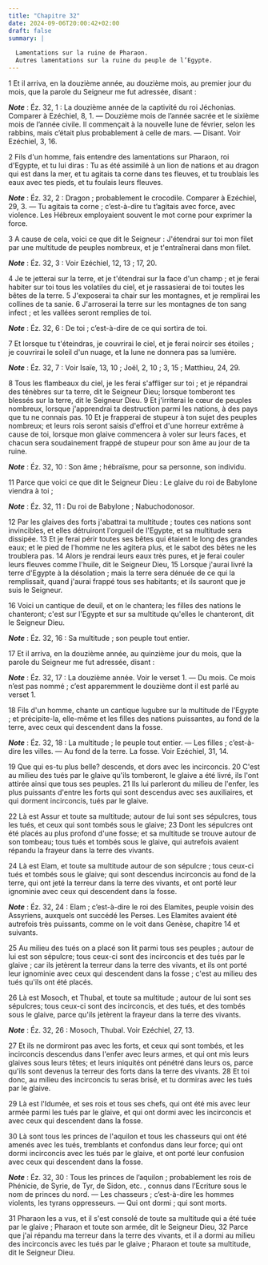```yaml
---
title: "Chapitre 32"
date: 2024-09-06T20:00:42+02:00
draft: false
summary: |
  
  Lamentations sur la ruine de Pharaon.
  Autres lamentations sur la ruine du peuple de l’Egypte.
---
```



1 Et il arriva, en la douzième année, au douzième mois, au premier jour du mois, que la parole du Seigneur me fut adressée, disant :

***Note*** :  Éz. 32, 1 : La douzième année de la captivité du roi Jéchonias. Comparer à Ezéchiel, 8, 1. ― Douzième mois de l’année sacrée et le sixième mois de l’année civile. Il commençait à la nouvelle lune de février, selon les rabbins, mais c’était plus probablement à celle de mars. ― Disant. Voir Ezéchiel, 3, 16.


2 Fils d'un homme, fais entendre des lamentations sur Pharaon, roi d'Egypte, et tu lui diras : Tu as été assimilé à un lion de nations et au dragon qui est dans la mer, et tu agitais ta corne dans tes fleuves, et tu troublais les eaux avec tes pieds, et tu foulais leurs fleuves.

***Note*** :  Éz. 32, 2 : Dragon ; probablement le crocodile. Comparer à Ezéchiel, 29, 3. ― Tu agitais ta corne ; c’est-à-dire tu t’agitais avec force, avec violence. Les Hébreux employaient souvent le mot corne pour exprimer la force.


3 A cause de cela, voici ce que dit le Seigneur : J'étendrai sur toi mon filet par une multitude de peuples nombreux, et je t'entraînerai dans mon filet.

***Note*** :  Éz. 32, 3 : Voir Ezéchiel, 12, 13 ; 17, 20.

4 Je te jetterai sur la terre, et je t'étendrai sur la face d'un champ ; et je ferai habiter sur toi tous les volatiles du ciel, et je rassasierai de toi toutes les bêtes de la terre. 5 J'exposerai ta chair sur les montagnes, et je remplirai les collines de ta sanie. 6 J'arroserai la terre sur les montagnes de ton sang infect ; et les vallées seront remplies de toi.

***Note*** :  Éz. 32, 6 : De toi ; c’est-à-dire de ce qui sortira de toi.


7 Et lorsque tu t'éteindras, je couvrirai le ciel, et je ferai noircir ses étoiles ; je couvrirai le soleil d'un nuage, et la lune ne donnera pas sa lumière.

***Note*** :  Éz. 32, 7 : Voir Isaïe, 13, 10 ; Joël, 2, 10 ; 3, 15 ; Matthieu, 24, 29.

8 Tous les flambeaux du ciel, je les ferai s'affliger sur toi ; et je répandrai des ténèbres sur ta terre, dit le Seigneur Dieu; lorsque tomberont tes blessés sur la terre, dit le Seigneur Dieu. 9 Et j'irriterai le cœur de peuples nombreux, lorsque j'apprendrai ta destruction parmi les nations, à des pays que tu ne connais pas. 10 Et je frapperai de stupeur à ton sujet des peuples nombreux; et leurs rois seront saisis d'effroi et d'une horreur extrême à cause de toi, lorsque mon glaive commencera à voler sur leurs faces, et chacun sera soudainement frappé de stupeur pour son âme au jour de ta ruine.

***Note*** :  Éz. 32, 10 : Son âme ; hébraïsme, pour sa personne, son individu.


11 Parce que voici ce que dit le Seigneur Dieu : Le glaive du roi de Babylone viendra à toi ;

***Note*** :  Éz. 32, 11 : Du roi de Babylone ; Nabuchodonosor.

12 Par les glaives des forts j'abattrai ta multitude ; toutes ces nations sont invincibles, et elles détruiront l'orgueil de l'Egypte, et sa multitude sera dissipée. 13 Et je ferai périr toutes ses bêtes qui étaient le long des grandes eaux; et le pied de l'homme ne les agitera plus, et le sabot des bêtes ne les troublera pas. 14 Alors je rendrai leurs eaux très pures, et je ferai couler leurs fleuves comme l'huile, dit le Seigneur Dieu, 15 Lorsque j'aurai livré la terre d'Egypte à la désolation ; mais la terre sera dénuée de ce qui la remplissait, quand j'aurai frappé tous ses habitants; et ils sauront que je suis le Seigneur.


16 Voici un cantique de deuil, et on le chantera; les filles des nations le chanteront; c'est sur l'Egypte et sur sa multitude qu'elles le chanteront, dit le Seigneur Dieu.

***Note*** :  Éz. 32, 16 : Sa multitude ; son peuple tout entier.


17 Et il arriva, en la douzième année, au quinzième jour du mois, que la parole du Seigneur me fut adressée, disant :

***Note*** :  Éz. 32, 17 : La douzième année. Voir le verset 1. ― Du mois. Ce mois n’est pas nommé ; c’est apparemment le douzième dont il est parlé au verset 1.


18 Fils d'un homme, chante un cantique lugubre sur la multitude de l'Egypte ; et précipite-la, elle-même et les filles des nations puissantes, au fond de la terre, avec ceux qui descendent dans la fosse.

***Note*** :  Éz. 32, 18 : La multitude ; le peuple tout entier. ― Les filles ; c’est-à-dire les villes. ― Au fond de la terre. La fosse. Voir Ezéchiel, 31, 14.

19 Que qui es-tu plus belle? descends, et dors avec les incirconcis. 20 C'est au milieu des tués par le glaive qu'ils tomberont, le glaive a été livré, ils l'ont attirée ainsi que tous ses peuples. 21 Ils lui parleront du milieu de l'enfer, les plus puissants d'entre les forts qui sont descendus avec ses auxiliaires, et qui dorment incirconcis, tués par le glaive.


22 Là est Assur et toute sa multitude; autour de lui sont ses sépulcres, tous les tués, et ceux qui sont tombés sous le glaive; 23 Dont les sépulcres ont été placés au plus profond d'une fosse; et sa multitude se trouve autour de son tombeau; tous tués et tombés sous le glaive, qui autrefois avaient répandu la frayeur dans la terre des vivants.


24 Là est Elam, et toute sa multitude autour de son sépulcre ; tous ceux-ci tués et tombés sous le glaive; qui sont descendus incirconcis au fond de la terre, qui ont jeté la terreur dans la terre des vivants, et ont porté leur ignominie avec ceux qui descendent dans la fosse.

***Note*** :  Éz. 32, 24 : Elam ; c’est-à-dire le roi des Elamites, peuple voisin des Assyriens, auxquels ont succédé les Perses. Les Elamites avaient été autrefois très puissants, comme on le voit dans Genèse, chapitre 14 et suivants.

25 Au milieu des tués on a placé son lit parmi tous ses peuples ; autour de lui est son sépulcre; tous ceux-ci sont des incirconcis et des tués par le glaive ; car ils jetèrent la terreur dans la terre des vivants, et ils ont porté leur ignominie avec ceux qui descendent dans la fosse ; c'est au milieu des tués qu'ils ont été placés.


26 Là est Mosoch, et Thubal, et toute sa multitude ; autour de lui sont ses sépulcres; tous ceux-ci sont des incirconcis, et des tués, et des tombés sous le glaive, parce qu'ils jetèrent la frayeur dans la terre des vivants.

***Note*** :  Éz. 32, 26 : Mosoch, Thubal. Voir Ezéchiel, 27, 13.

27 Et ils ne dormiront pas avec les forts, et ceux qui sont tombés, et les incirconcis descendus dans l'enfer avec leurs armes, et qui ont mis leurs glaives sous leurs têtes; et leurs iniquités ont pénétré dans leurs os, parce qu'ils sont devenus la terreur des forts dans la terre des vivants. 28 Et toi donc, au milieu des incirconcis tu seras brisé, et tu dormiras avec les tués par le glaive.


29 Là est l'Idumée, et ses rois et tous ses chefs, qui ont été mis avec leur armée parmi les tués par le glaive, et qui ont dormi avec les incirconcis et avec ceux qui descendent dans la fosse.


30 Là sont tous les princes de l'aquilon et tous les chasseurs qui ont été amenés avec les tués, tremblants et confondus dans leur force; qui ont dormi incirconcis avec les tués par le glaive, et ont porté leur confusion avec ceux qui descendent dans la fosse.

***Note*** :  Éz. 32, 30 : Tous les princes de l’aquilon ; probablement les rois de Phénicie, de Syrie, de Tyr, de Sidon, etc. , connus dans l’Ecriture sous le nom de princes du nord. ― Les chasseurs ; c’est-à-dire les hommes violents, les tyrans oppresseurs. ― Qui ont dormi ; qui sont morts.


31 Pharaon les a vus, et il s'est consolé de toute sa multitude qui a été tuée par le glaive ; Pharaon et toute son armée, dit le Seigneur Dieu, 32 Parce que j'ai répandu ma terreur dans la terre des vivants, et il a dormi au milieu des incirconcis avec les tués par le glaive ; Pharaon et toute sa multitude, dit le Seigneur Dieu.


